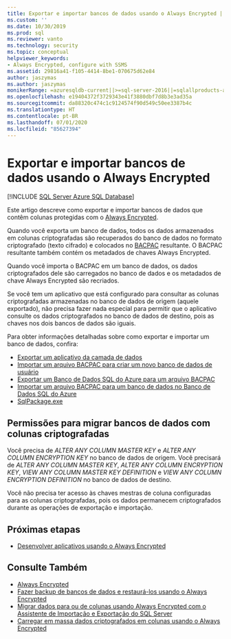 ```yaml
---
title: Exportar e importar bancos de dados usando o Always Encrypted | Microsoft Docs
ms.custom: ''
ms.date: 10/30/2019
ms.prod: sql
ms.reviewer: vanto
ms.technology: security
ms.topic: conceptual
helpviewer_keywords:
- Always Encrypted, configure with SSMS
ms.assetid: 29816a41-f105-4414-8be1-070675d62e84
author: jaszymas
ms.author: jaszymas
monikerRange: =azuresqldb-current||>=sql-server-2016||=sqlallproducts-allversions||>=sql-server-linux-2017||=azuresqldb-mi-current
ms.openlocfilehash: e19404372f3729343e41f3880dbf7d8b3e3ad35a
ms.sourcegitcommit: da88320c474c1c9124574f90d549c50ee3387b4c
ms.translationtype: HT
ms.contentlocale: pt-BR
ms.lasthandoff: 07/01/2020
ms.locfileid: "85627394"
---
```

# <a name="export-and-import-databases-using-always-encrypted"></a>Exportar e importar bancos de dados usando o Always Encrypted 
[!INCLUDE [SQL Server Azure SQL Database](../../../includes/applies-to-version/sql-asdb.md)]

Este artigo descreve como exportar e importar bancos de dados que contêm colunas protegidas com o [Always Encrypted](../../../relational-databases/security/encryption/always-encrypted-database-engine.md).

Quando você exporta um banco de dados, todos os dados armazenados em colunas criptografadas são recuperados do banco de dados no formato criptografado (texto cifrado) e colocados no [BACPAC](../../data-tier-applications/data-tier-applications.md) resultante. O BACPAC resultante também contém os metadados de chaves Always Encrypted.

Quando você importa o BACPAC em um banco de dados, os dados criptografados dele são carregados no banco de dados e os metadados de chave Always Encrypted são recriados. 

Se você tem um aplicativo que está configurado para consultar as colunas criptografadas armazenadas no banco de dados de origem (aquele exportado), não precisa fazer nada especial para permitir que o aplicativo consulte os dados criptografados no banco de dados de destino, pois as chaves nos dois bancos de dados são iguais.

Para obter informações detalhadas sobre como exportar e importar um banco de dados, confira:
- [Exportar um aplicativo da camada de dados](../../data-tier-applications/export-a-data-tier-application.md)
- [Importar um arquivo BACPAC para criar um novo banco de dados de usuário](../../data-tier-applications/import-a-bacpac-file-to-create-a-new-user-database.md)
- [Exportar um Banco de Dados SQL do Azure para um arquivo BACPAC](https://docs.microsoft.com/azure/sql-database/sql-database-export)
- [Importar um arquivo BACPAC para um banco de dados no Banco de Dados SQL do Azure](https://docs.microsoft.com/azure/sql-database/sql-database-import)
- [SqlPackage.exe](../../../tools/sqlpackage.md)

## <a name="permissions-for-migrating-databases-with-encrypted-columns"></a>Permissões para migrar bancos de dados com colunas criptografadas

Você precisa de *ALTER ANY COLUMN MASTER KEY* e *ALTER ANY COLUMN ENCRYPTION KEY* no banco de dados de origem. Você precisará de *ALTER ANY COLUMN MASTER KEY*, *ALTER ANY COLUMN ENCRYPTION KEY*, *VIEW ANY COLUMN MASTER KEY DEFINITION* e *VIEW ANY COLUMN ENCRYPTION DEFINITION* no banco de dados de destino.

Você não precisa ter acesso às chaves mestras de coluna configuradas para as colunas criptografadas, pois os dados permanecem criptografados durante as operações de exportação e importação.

## <a name="next-steps"></a>Próximas etapas
- [Desenvolver aplicativos usando o Always Encrypted](always-encrypted-client-development.md)

## <a name="see-also"></a>Consulte Também
- [Always Encrypted](../../../relational-databases/security/encryption/always-encrypted-database-engine.md)
- [Fazer backup de bancos de dados e restaurá-los usando o Always Encrypted ](always-encrypted-migrate-using-backup-restore.md)
- [Migrar dados para ou de colunas usando Always Encrypted com o Assistente de Importação e Exportação do SQL Server](always-encrypted-migrate-using-import-export-wizard.md)
- [Carregar em massa dados criptografados em colunas usando o Always Encrypted](migrate-sensitive-data-protected-by-always-encrypted.md)